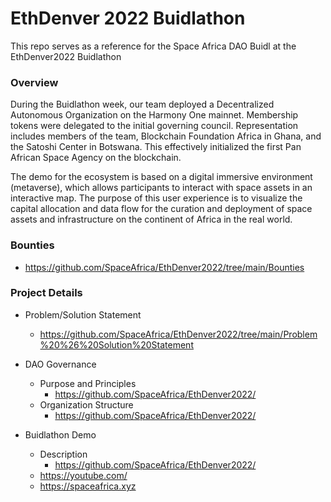 # EthDenver 2022 Buidlathon

This repo serves as a reference for the Space Africa DAO Buidl at the EthDenver2022 Buidlathon

### Overview

During the Buidlathon week, our team deployed a Decentralized Autonomous Organization on the Harmony One mainnet. Membership tokens were delegated to the initial governing council. Representation includes members of the team, Blockchain Foundation Africa in Ghana, and the Satoshi Center in Botswana. This effectively initialized the first Pan African Space Agency on the blockchain. 

The demo for the ecosystem is based on a digital immersive environment (metaverse), which allows participants to interact with space assets in an interactive map. The purpose of this user experience is to visualize the capital allocation and data flow for the curation and deployment of space assets and infrastructure on the continent of Africa in the real world. 




### Bounties

- https://github.com/SpaceAfrica/EthDenver2022/tree/main/Bounties


### Project Details

- Problem/Solution Statement 
    - https://github.com/SpaceAfrica/EthDenver2022/tree/main/Problem%20%26%20Solution%20Statement


- DAO Governance
    - Purpose and Principles
        - https://github.com/SpaceAfrica/EthDenver2022/
    - Organization Structure
        - https://github.com/SpaceAfrica/EthDenver2022/


- Buidlathon Demo
    - Description
        - https://github.com/SpaceAfrica/EthDenver2022/
    - https://youtube.com/
    - https://spaceafrica.xyz


